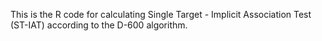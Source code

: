 This is the R code for calculating Single Target - Implicit Association Test (ST-IAT) according to the D-600 algorithm. 
